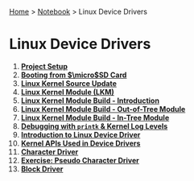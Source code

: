 <a href="../../">Home</a> > <a href="../notebook">Notebook</a> > Linux Device Drivers

# Linux Device Drivers



1. **<a href="./project-setup">Project Setup</a>**
1. **<a href="./booting-from-micro-sd-card">Booting from $\micro$SD Card</a>**
1. **<a href="./linux-kernel-source-update">Linux Kernel Source Update</a>**
1. **<a href="./linux-kernel-module">Linux Kernel Module (LKM)</a>**
1. **<a href="./linux-kernel-module-build-introduction">Linux Kernel Module Build - Introduction</a>**
1. **<a href="./linux-kernel-module-build-out-of-tree-module">Linux Kernel Module Build - Out-of-Tree Module</a>**
1. **<a href="./linux-kernel-module-build-in-tree-module">Linux Kernel Module Build - In-Tree Module</a>**
1. **<a href="./debugging-with-printk-and-kernel-log-levels">Debugging with `printk` & Kernel Log Levels</a>**
1. **<a href="./introduction-to-linux-device-driver">Introduction to Linux Device Driver</a>**
1. **<a href="./kernel-apis-used-in-device-drivers">Kernel APIs Used in Device Drivers</a>**
1. **<a href="./character-driver">Character Driver</a>**
1. **<a href="./exercise-pseudo-character-driver">Exercise: Pseudo Character Driver</a>**
1. **<a href="./block-driver">Block Driver</a>**

